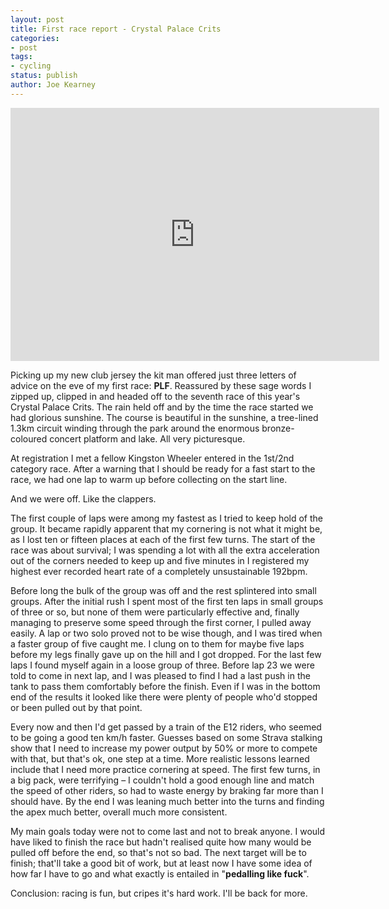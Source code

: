 ```yaml
---
layout: post
title: First race report - Crystal Palace Crits
categories:
- post
tags:
- cycling
status: publish
author: Joe Kearney
---
```


<iframe height='405' width='590' frameborder='0' allowtransparency='true' scrolling='no' src='http://app.strava.com/activities/61260282/embed/062d319e339fe4d56f0dd61a3154016d79c9b398' class="inline-image-right"></iframe>

Picking up my new club jersey the kit man offered just three letters of advice on the eve of my first race: **PLF**. Reassured by these sage words I zipped up, clipped in and headed off to the seventh race of this year's Crystal Palace Crits. The rain held off and by the time the race started we had glorious sunshine. The course is beautiful in the sunshine, a tree-lined 1.3km circuit winding through the park around the enormous bronze-coloured concert platform and lake. All very picturesque.

At registration I met a fellow Kingston Wheeler entered in the 1st/2nd category race. After a warning that I should be ready for a fast start to the race, we had one lap to warm up before collecting on the start line.

And we were off. Like the clappers.

The first couple of laps were among my fastest as I tried to keep hold of the group. It became rapidly apparent that my cornering is not what it might be, as I lost ten or fifteen places at each of the first few turns. The start of the race was about survival; I was spending a lot with all the extra acceleration out of the corners needed to keep up and five minutes in I registered my highest ever recorded heart rate of a completely unsustainable 192bpm.

Before long the bulk of the group was off and the rest splintered into small groups. After the initial rush I spent most of the first ten laps in small groups of three or so, but none of them were particularly effective and, finally managing to preserve some speed through the first corner, I pulled away easily. A lap or two solo proved not to be wise though, and I was tired when a faster group of five caught me. I clung on to them for maybe five laps before my legs finally gave up on the hill and I got dropped. For the last few laps I found myself again in a loose group of three. Before lap 23 we were told to come in next lap, and I was pleased to find I had a last push in the tank to pass them comfortably before the finish. Even if I was in the bottom end of the results it looked like there were plenty of people who'd stopped or been pulled out by that point.

Every now and then I'd get passed by a train of the E12 riders, who seemed to be going a good ten km/h faster. Guesses based on some Strava stalking show that I need to increase my power output by 50% or more to compete with that, but that's ok, one step at a time. More realistic lessons learned include that I need more practice cornering at speed. The first few turns, in a big pack, were terrifying – I couldn't hold a good enough line and match the speed of other riders, so had to waste energy by braking far more than I should have. By the end I was leaning much better into the turns and finding the apex much better, overall much more consistent.

My main goals today were not to come last and not to break anyone. I would have liked to finish the race but hadn't realised quite how many would be pulled off before the end, so that's not so bad. The next target will be to finish; that'll take a good bit of work, but at least now I have some idea of how far I have to go and what exactly is entailed in "**pedalling like fuck**".

Conclusion: racing is fun, but cripes it's hard work. I'll be back for more.

